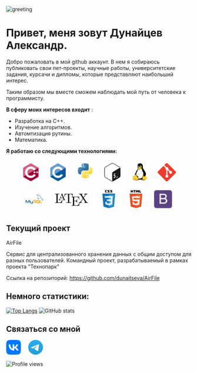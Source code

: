 <img src='https://rishavanand.github.io/static/images/greetings.gif' alt='greeting'>

# Привет, меня зовут Дунайцев Александр.

Добро пожаловать в мой github аккаунт. 
В нем я собираюсь публиковать свои пет-проекты, научные работы, университетские задания, курсачи и дипломы, которые представляют наибольший интерес.

Таким образом мы вместе сможем наблюдать мой путь от человека к программисту.

**В сферу моих интересов входит** :
- Разработка на C++.
- Изучение алгоритмов.
- Автомтизация рутины.
- Математика.

**Я работаю со следующими технологиями:**
<div align="center">  
  <img style="margin: 10px" src="./static/cpp.svg" alt="C++" height="50" />
  <img style="margin: 10px" src="./static/c.svg" alt="C" height="50" />
  <img style="margin: 10px" src="./static/python.svg" alt="Python" height="50" /> 
  <img style="margin: 10px" src="./static/bash.svg" alt="Bash" height="50" />
  <img style="margin: 10px" src="./static/linux.svg" alt="Linux" height="50" />
  <img style="margin: 10px" src="./static/git.svg" alt="Git" height="50" />
  <img style="margin: 10px" src="./static/MySQL.svg" alt="MySQL" height="50" />
  <img style="margin: 10px" src="./static/LaTeX.png" alt="Latex" height="50" />
  <img style="margin: 10px" src="./static/css.svg" alt="CSS3" height="50" />
  <img style="margin: 10px" src="./static/html.svg" alt="HTML5" height="50" />
  <img style="margin: 10px" src="./static/bootstarp.svg" alt="Bootstrap" height="50" />  
</div>

## Текущий проект

AirFile

Сервис для централизованного хранения данных с общим доступом для разных пользователей. Командный проект, разрабатываемый в рамках проекта "Технопарк"

Ссылка на репозиторий: https://github.com/dunaitseva/AirFile

<!--- Минимальное поисание + ссылка --->

## Немного статистики:

[![Top Langs](https://github-readme-stats.vercel.app/api/top-langs/?username=dunaitseva)](https://github.com/anuraghazra/github-readme-stats)
![GitHub stats](https://github-readme-stats.vercel.app/api?username=dunaitseva&show_icons=true) 

## Связаться со мной

[<img src='./static/VK_Compact_Logo.png' alt='vk' height='40'>](https://vk.com/shmalens) &nbsp; &nbsp;
[<img src="./static/telegram.svg" alt='telegram' height='40'>](https://t.me/shmalens) 

![Profile views](https://gpvc.arturio.dev/dunaitseva) 
<!---
dunaitseva/dunaitseva is a ✨ special ✨ repository because its `README.md` (this file) appears on your GitHub profile.
You can click the Preview link to take a look at your changes.
--->
